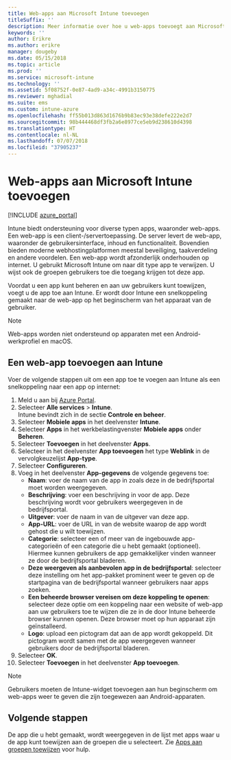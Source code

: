 ```yaml
---
title: Web-apps aan Microsoft Intune toevoegen
titleSuffix: ''
description: Meer informatie over hoe u web-apps toevoegt aan Microsoft Intune.
keywords: ''
author: Erikre
ms.author: erikre
manager: dougeby
ms.date: 05/15/2018
ms.topic: article
ms.prod: ''
ms.service: microsoft-intune
ms.technology: ''
ms.assetid: 5f08752f-0e87-4ad9-a34c-4991b3150775
ms.reviewer: mghadial
ms.suite: ems
ms.custom: intune-azure
ms.openlocfilehash: ff55b013d863d1676b9b83ec93e38defe222e2d7
ms.sourcegitcommit: 98b444468df3fb2a6e8977ce5eb9d238610d4398
ms.translationtype: HT
ms.contentlocale: nl-NL
ms.lasthandoff: 07/07/2018
ms.locfileid: "37905237"
---
```

# <a name="add-web-apps-to-microsoft-intune"></a>Web-apps aan Microsoft Intune toevoegen

[!INCLUDE [azure_portal](./includes/azure_portal.md)]

Intune biedt ondersteuning voor diverse typen apps, waaronder web-apps. Een web-app is een client-/servertoepassing. De server levert de web-app, waaronder de gebruikersinterface, inhoud en functionaliteit. Bovendien bieden moderne webhostingplatformen meestal beveiliging, taakverdeling en andere voordelen. Een web-app wordt afzonderlijk onderhouden op internet. U gebruikt Microsoft Intune om naar dit type app te verwijzen. U wijst ook de groepen gebruikers toe die toegang krijgen tot deze app. 

Voordat u een app kunt beheren en aan uw gebruikers kunt toewijzen, voegt u de app toe aan Intune. Er wordt door Intune een snelkoppeling gemaakt naar de web-app op het beginscherm van het apparaat van de gebruiker.

> [!Note]
> Web-apps worden niet ondersteund op apparaten met een Android-werkprofiel en macOS.

## <a name="add-a-web-app-to-intune"></a>Een web-app toevoegen aan Intune
Voer de volgende stappen uit om een app toe te voegen aan Intune als een snelkoppeling naar een app op internet:

1. Meld u aan bij [Azure Portal](https://portal.azure.com).
2. Selecteer **Alle services** > **Intune**.  
    Intune bevindt zich in de sectie **Controle en beheer**.
3. Selecteer **Mobiele apps** in het deelvenster **Intune**.
4. Selecteer **Apps** in het werkbelastingvenster **Mobiele apps** onder **Beheren**.
5. Selecteer **Toevoegen** in het deelvenster **Apps**.
6. Selecteer in het deelvenster **App toevoegen** het type **Weblink** in de vervolgkeuzelijst **App-type**.
7. Selecteer **Configureren**.
8. Voeg in het deelvenster **App-gegevens** de volgende gegevens toe:
    - **Naam**: voer de naam van de app in zoals deze in de bedrijfsportal moet worden weergegeven.
    - **Beschrijving**: voer een beschrijving in voor de app. Deze beschrijving wordt voor gebruikers weergegeven in de bedrijfsportal.
    - **Uitgever**: voer de naam in van de uitgever van deze app.
    - **App-URL**: voer de URL in van de website waarop de app wordt gehost die u wilt toewijzen.
    - **Categorie**: selecteer een of meer van de ingebouwde app-categorieën of een categorie die u hebt gemaakt (optioneel). Hiermee kunnen gebruikers de app gemakkelijker vinden wanneer ze door de bedrijfsportal bladeren.
    - **Deze weergeven als aanbevolen app in de bedrijfsportal**: selecteer deze instelling om het app-pakket prominent weer te geven op de startpagina van de bedrijfsportal wanneer gebruikers naar apps zoeken.
    - **Een beheerde browser vereisen om deze koppeling te openen**: selecteer deze optie om een koppeling naar een website of web-app aan uw gebruikers toe te wijzen die ze in de door Intune beheerde browser kunnen openen. Deze browser moet op hun apparaat zijn geïnstalleerd.
    - **Logo**: upload een pictogram dat aan de app wordt gekoppeld. Dit pictogram wordt samen met de app weergegeven wanneer gebruikers door de bedrijfsportal bladeren.
9. Selecteer **OK**.
10. Selecteer **Toevoegen** in het deelvenster **App toevoegen**.

> [!Note]
> Gebruikers moeten de Intune-widget toevoegen aan hun beginscherm om web-apps weer te geven die zijn toegewezen aan Android-apparaten.

## <a name="next-steps"></a>Volgende stappen

De app die u hebt gemaakt, wordt weergegeven in de lijst met apps waar u de app kunt toewijzen aan de groepen die u selecteert. Zie [Apps aan groepen toewijzen](apps-deploy.md) voor hulp. 
